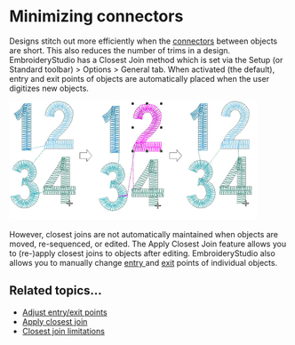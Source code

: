 # Minimizing connectors

Designs stitch out more efficiently when the [connectors](../../glossary/glossary) between objects are short. This also reduces the number of trims in a design. EmbroideryStudio has a Closest Join method which is set via the Setup (or Standard toolbar) > Options > General tab. When activated (the default), entry and exit points of objects are automatically placed when the user digitizes new objects.

![connectors00049.png](assets/connectors00049.png)

However, closest joins are not automatically maintained when objects are moved, re-sequenced, or edited. The Apply Closest Join feature allows you to (re-)apply closest joins to objects after editing. EmbroideryStudio also allows you to manually change [entry ](../../glossary/glossary)and [exit](../../glossary/glossary) points of individual objects.

## Related topics...

- [Adjust entry/exit points](Adjust_entry_exit_points)
- [Apply closest join](Apply_closest_join)
- [Closest join limitations](Closest_join_limitations)
